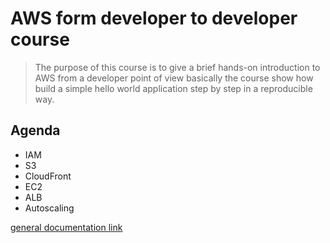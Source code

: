 # AWS form developer to developer course

> The purpose of this course is to give a brief hands-on introduction to AWS from a developer point of view
> basically the course show how build a simple hello world application step by step in a reproducible way. 

## Agenda
- IAM 
- S3
- CloudFront
- EC2
- ALB
- Autoscaling

[general documentation link](https://docs.aws.amazon.com/index.html) 